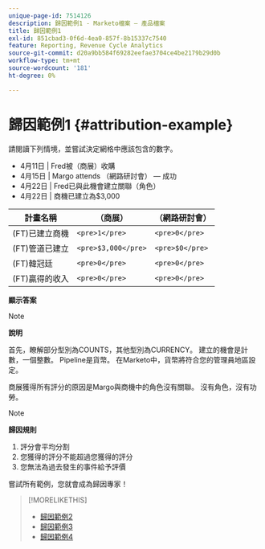 ```yaml
---
unique-page-id: 7514126
description: 歸因範例1 - Marketo檔案 — 產品檔案
title: 歸因範例1
exl-id: 851cbad3-0f6d-4ea0-857f-8b15337c7540
feature: Reporting, Revenue Cycle Analytics
source-git-commit: d20a9bb584f69282eefae3704ce4be2179b29d0b
workflow-type: tm+mt
source-wordcount: '181'
ht-degree: 0%

---
```


# 歸因範例1 {#attribution-example}

請閱讀下列情境，並嘗試決定網格中應該包含的數字。

* 4月11日 | Fred被（商展）收購
* 4月15日 | Margo attends （網路研討會） — 成功
* 4月22日 | Fred已與此機會建立關聯（角色）
* 4月22日 | 商機已建立為$3,000

| 計畫名稱 | （商展） | （網路研討會） |
|---|---|---|
| (FT)已建立商機 | `<pre>1</pre>` | `<pre>0</pre>` |
| (FT)管道已建立 | `<pre>$3,000</pre>` | `<pre>$0</pre>` |
| (FT)韓冠廷 | `<pre>0</pre>` | `<pre>0</pre>` |
| (FT)贏得的收入 | `<pre>0</pre>` | `<pre>0</pre>` |

**顯示答案**

>[!NOTE]
>
>**說明**
>
>首先，瞭解部分型別為COUNTS，其他型別為CURRENCY。 建立的機會是計數，一個整數。 Pipeline是貨幣。 在Marketo中，貨幣將符合您的管理員地區設定。
>
>商展獲得所有評分的原因是Margo與商機中的角色沒有關聯。 沒有角色，沒有功勞。

>[!NOTE]
>
>**歸因規則**
>
>1. 評分會平均分割
>1. 您獲得的評分不能超過您獲得的評分
>1. 您無法為過去發生的事件給予評價

嘗試所有範例，您就會成為歸因專家！

>[!MORELIKETHIS]
>
>* [歸因範例2](/help/marketo/product-docs/reporting/revenue-cycle-analytics/revenue-tools/attribution/attribution-example-2.md)
>* [歸因範例3](/help/marketo/product-docs/reporting/revenue-cycle-analytics/revenue-tools/attribution/attribution-example-3.md)
>* [歸因範例4](/help/marketo/product-docs/reporting/revenue-cycle-analytics/revenue-tools/attribution/attribution-example-4.md)
